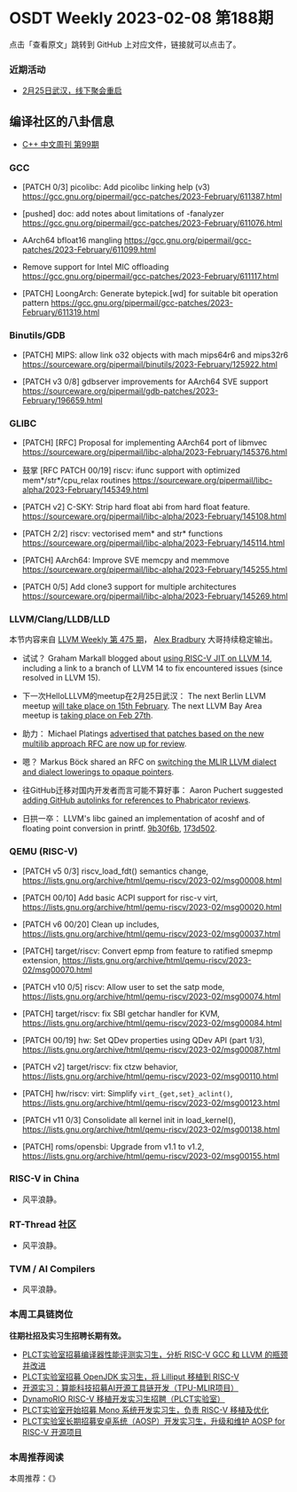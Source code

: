 # OSDT Weekly 2023-02-08 第188期

点击「查看原文」跳转到 GitHub 上对应文件，链接就可以点击了。

### 近期活动

- [2月25日武汉，线下聚会重启](https://mp.weixin.qq.com/s/8BhtTisqCdvqd3G5UC1IQw)

## 编译社区的八卦信息

- [C++ 中文周刊 第99期](https://mp.weixin.qq.com/s/Y1iwMbLIxLXqGw9ROKVuEQ)

### GCC

- [PATCH 0/3] picolibc: Add picolibc linking help (v3)
  https://gcc.gnu.org/pipermail/gcc-patches/2023-February/611387.html

- [pushed] doc: add notes about limitations of -fanalyzer
  https://gcc.gnu.org/pipermail/gcc-patches/2023-February/611076.html

- AArch64 bfloat16 mangling
  https://gcc.gnu.org/pipermail/gcc-patches/2023-February/611099.html

- Remove support for Intel MIC offloading
  https://gcc.gnu.org/pipermail/gcc-patches/2023-February/611117.html

- [PATCH] LoongArch: Generate bytepick.[wd] for suitable bit operation pattern
  https://gcc.gnu.org/pipermail/gcc-patches/2023-February/611319.html

### Binutils/GDB

- [PATCH] MIPS: allow link o32 objects with mach mips64r6 and mips32r6
  https://sourceware.org/pipermail/binutils/2023-February/125922.html

- [PATCH v3 0/8] gdbserver improvements for AArch64 SVE support
  https://sourceware.org/pipermail/gdb-patches/2023-February/196659.html

### GLIBC

- [PATCH] [RFC] Proposal for implementing AArch64 port of libmvec
  https://sourceware.org/pipermail/libc-alpha/2023-February/145376.html

- 鼓掌 [RFC PATCH 00/19] riscv: ifunc support with optimized mem*/str*/cpu_relax routines
  https://sourceware.org/pipermail/libc-alpha/2023-February/145349.html

- [PATCH v2] C-SKY: Strip hard float abi from hard float feature.
  https://sourceware.org/pipermail/libc-alpha/2023-February/145108.html

- [PATCH 2/2] riscv: vectorised mem* and str* functions
  https://sourceware.org/pipermail/libc-alpha/2023-February/145114.html

- [PATCH] AArch64: Improve SVE memcpy and memmove
  https://sourceware.org/pipermail/libc-alpha/2023-February/145255.html

- [PATCH 0/5] Add clone3 support for multiple architectures
  https://sourceware.org/pipermail/libc-alpha/2023-February/145269.html

### LLVM/Clang/LLDB/LLD

本节内容来自 [LLVM Weekly 第 475 期](http://llvmweekly.org/issue/475)，
[Alex Bradbury](https://www.linkedin.com/in/alex-bradbury/) 大哥持续稳定输出。

* 试试？ Graham Markall blogged about [using RISC-V JIT on LLVM 14](https://big-grey.co.uk/2023/01/26/using-risc-v-jit-on-llvm-14/), including a link to a branch of LLVM 14 to fix encountered issues (since resolved in LLVM 15).

* 下一次HelloLLLVM的meetup在2月25日武汉： The next Berlin LLVM meetup [will take place on 15th February](https://discourse.llvm.org/t/berlin-llvm-meetup-reboot/63396/4). The next LLVM Bay Area meetup is [taking place on Feb 27th](https://discourse.llvm.org/t/llvm-bay-area-monthly-meetup-mon-feb-27-23-6pm/68104).

* 助力：  Michael Platings [advertised that patches based on the new multilib approach RFC are now up for review](https://discourse.llvm.org/t/rfc-multilib/67494/6).

* 嗯？ Markus Böck shared an RFC on [switching the MLIR LLVM dialect and dialect lowerings to opaque pointers](https://discourse.llvm.org/t/rfc-switching-the-llvm-dialect-and-dialect-lowerings-to-opaque-pointers/68179).

* 往GitHub迁移对国内开发者而言可能不算好事： Aaron Puchert suggested [adding GitHub autolinks for references to Phabricator reviews](https://discourse.llvm.org/t/rfc-add-github-autolinks-to-phab-reviews-prs-etc/68137).

* 日拱一卒： LLVM's libc gained an implementation of acoshf and of floating point conversion in printf. [9b30f6b](https://reviews.llvm.org/rG9b30f6b6d76f), [173d502](https://reviews.llvm.org/rG173d50235fa3).

### QEMU (RISC-V)


- [PATCH v5 0/3] riscv_load_fdt() semantics change,
  https://lists.gnu.org/archive/html/qemu-riscv/2023-02/msg00008.html

- [PATCH 00/10] Add basic ACPI support for risc-v virt,
  https://lists.gnu.org/archive/html/qemu-riscv/2023-02/msg00020.html

- [PATCH v6 00/20] Clean up includes,
  https://lists.gnu.org/archive/html/qemu-riscv/2023-02/msg00037.html

- [PATCH] target/riscv: Convert epmp from feature to ratified smepmp extension,
  https://lists.gnu.org/archive/html/qemu-riscv/2023-02/msg00070.html

- [PATCH v10 0/5] riscv: Allow user to set the satp mode,
  https://lists.gnu.org/archive/html/qemu-riscv/2023-02/msg00074.html

- [PATCH] target/riscv: fix SBI getchar handler for KVM,
  https://lists.gnu.org/archive/html/qemu-riscv/2023-02/msg00084.html

- [PATCH 00/19] hw: Set QDev properties using QDev API (part 1/3),
  https://lists.gnu.org/archive/html/qemu-riscv/2023-02/msg00087.html

- [PATCH v2] target/riscv: fix ctzw behavior,
  https://lists.gnu.org/archive/html/qemu-riscv/2023-02/msg00110.html

- [PATCH] hw/riscv: virt: Simplify `virt_{get,set}_aclint()`,
  https://lists.gnu.org/archive/html/qemu-riscv/2023-02/msg00123.html

- [PATCH v11 0/3] Consolidate all kernel init in load_kernel(),
  https://lists.gnu.org/archive/html/qemu-riscv/2023-02/msg00138.html

- [PATCH] roms/opensbi: Upgrade from v1.1 to v1.2,
  https://lists.gnu.org/archive/html/qemu-riscv/2023-02/msg00155.html

### RISC-V in China

- 风平浪静。

### RT-Thread 社区

- 风平浪静。

### TVM / AI Compilers

- 风平浪静。

### 本周工具链岗位

**往期社招及实习生招聘长期有效。**

- [PLCT实验室招募编译器性能评测实习生，分析 RISC-V GCC 和 LLVM 的瓶颈并改进](https://mp.weixin.qq.com/s/F6NlJ7h9bKKZzuiRvJHwnw)
- [PLCT实验室招募 OpenJDK 实习生，将 Lilliput 移植到 RISC-V](https://mp.weixin.qq.com/s/h-5UzNQKV-5O_qXEJcAnQA)
- [开源实习：算能科技招募AI开源工具链开发（TPU-MLIR项目）](https://mp.weixin.qq.com/s/IBJh0ip4k11PzIMZecsWSw)
- [DynamoRIO RISC-V 移植开发实习生招聘（PLCT实验室）](https://mp.weixin.qq.com/s/J_5TjT6DOqeOXJXQI5VQxw)
- [PLCT实验室开始招募 Mono 系统开发实习生，负责 RISC-V 移植及优化](https://mp.weixin.qq.com/s/whEW7Hay1jIP1tBzIPay1A)
- [PLCT实验室长期招募安卓系统（AOSP）开发实习生，升级和维护 AOSP for RISC-V 开源项目](https://mp.weixin.qq.com/s/dJP2cEB1nex2inR5c-cJog)


### 本周推荐阅读

本周推荐：《》
